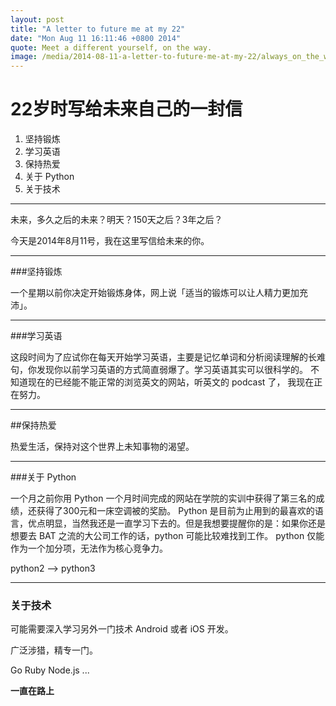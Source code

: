```yaml
---
layout: post
title: "A letter to future me at my 22"
date: "Mon Aug 11 16:11:46 +0800 2014"
quote: Meet a different yourself, on the way.
image: /media/2014-08-11-a-letter-to-future-me-at-my-22/always_on_the_way.jpg
---
```


22岁时写给未来自己的一封信
=========================

1. 坚持锻炼
2. 学习英语
3. 保持热爱
4. 关于 Python
5. 关于技术

********************

未来，多久之后的未来？明天？150天之后？3年之后？

今天是2014年8月11号，我在这里写信给未来的你。

*****************

###坚持锻炼

一个星期以前你决定开始锻炼身体，网上说「适当的锻炼可以让人精力更加充沛」。

*****************

###学习英语

这段时间为了应试你在每天开始学习英语，主要是记忆单词和分析阅读理解的长难句，你发现你以前学习英语的方式简直弱爆了。学习英语其实可以很科学的。
不知道现在的已经能不能正常的浏览英文的网站，听英文的 podcast 了， 我现在正在努力。

*****************

##保持热爱

热爱生活，保持对这个世界上未知事物的渴望。

*****************

###关于 Python

一个月之前你用 Python 一个月时间完成的网站在学院的实训中获得了第三名的成绩，还获得了300元和一床空调被的奖励。
Python 是目前为止用到的最喜欢的语言，优点明显，当然我还是一直学习下去的。但是我想要提醒你的是：如果你还是想要去 BAT 之流的大公司工作的话，python 可能比较难找到工作。
python 仅能作为一个加分项，无法作为核心竞争力。

python2 --> python3

****************

### 关于技术

可能需要深入学习另外一门技术 Android 或者 iOS 开发。

广泛涉猎，精专一门。

Go
Ruby
Node.js
...




**一直在路上**
